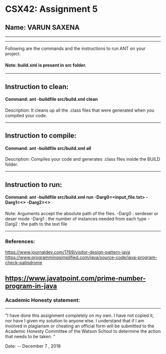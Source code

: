 # CSX42: Assignment 5
## Name: VARUN SAXENA 

-----------------------------------------------------------------------
-----------------------------------------------------------------------
Following are the commands and the instructions to run ANT on your project.
#### Note: build.xml is present in src folder.

-----------------------------------------------------------------------
## Instruction to clean:

#### Command: ant -buildfile src/build.xml clean

Description: It cleans up all the .class files that were generated when you
compiled your code.

-----------------------------------------------------------------------
## Instruction to compile:

#### Command: ant -buildfile src/build.xml all

Description: Compiles your code and generates .class files inside the BUILD folder.

-----------------------------------------------------------------------
## Instruction to run:

#### Command: ant -buildfile src/build.xml run -Darg0=<input_file.txt> -Darg1=<> -Darg2=<> 

Note: Arguments accept the absolute path of the files.
-Darg0 : serdeser or deser mode
-Darg1 : the number of instances needed from each type
-Darg2 : the path to the text file

-----------------------------------------------------------------------
### References:
https://www.journaldev.com/1769/visitor-design-pattern-java
https://www.programmingsimplified.com/java/source-code/java-program-check-palindrome 

https://www.javatpoint.com/prime-number-program-in-java
-----------------------------------------------------------------------
### Academic Honesty statement:
-----------------------------------------------------------------------

"I have done this assignment completely on my own. I have not copied
it, nor have I given my solution to anyone else. I understand that if
I am involved in plagiarism or cheating an official form will be
submitted to the Academic Honesty Committee of the Watson School to
determine the action that needs to be taken. "

Date: -- December 7 , 2018

